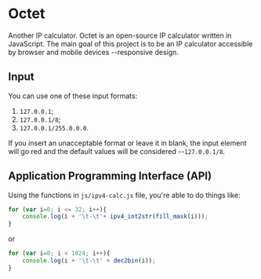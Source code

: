Octet
=====

Another IP calculator.  Octet is an open-source IP calculator written in JavaScript.  The main goal of this project is to be an IP calculator accessible by browser and mobile devices --responsive design.


## Input

You can use one of these input formats:

1. `127.0.0.1`;
2. `127.0.0.1/8`;
3. `127.0.0.1/255.0.0.0`.

If you insert an unacceptable format or leave it in blank, the input element will go red and the default values will be considered --`127.0.0.1/8`.


## Application Programming Interface (API)

Using the functions in `js/ipv4-calc.js` file, you're able to do things like:

```javascript
for (var i=0; i <= 32; i++){
    console.log(i + '\t-\t'+ ipv4_int2str(fill_mask(i)));
}
```

or

```javascript
for (var i=0; i < 1024; i++){
    console.log(i + '\t-\t' + dec2bin(i));
}
```
